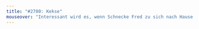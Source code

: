 ```yaml
---
title: "#2780: Kekse"
mouseover: "Interessant wird es, wenn Schnecke Fred zu sich nach Hause einlädt."
---
```

